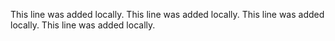 This line was added locally.
This line was added locally.
This line was added locally.
This line was added locally.
